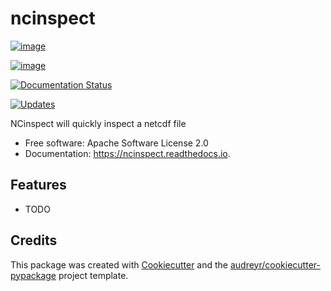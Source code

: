 ncinspect
=========

[![image](https://img.shields.io/pypi/v/ncinspect.svg)](https://pypi.python.org/pypi/ncinspect)

[![image](https://img.shields.io/travis/thoughtful-tests/ncinspect.svg)](https://travis-ci.org/thoughtful-tests/ncinspect)

[![Documentation Status](https://readthedocs.org/projects/ncinspect/badge/?version=latest)](https://ncinspect.readthedocs.io/en/latest/?badge=latest)

[![Updates](https://pyup.io/repos/github/jvu/ncinspect/shield.svg)](https://pyup.io/repos/github/jvu/ncinspect/)

NCinspect will quickly inspect a netcdf file

-   Free software: Apache Software License 2.0
-   Documentation: <https://ncinspect.readthedocs.io>.

Features
--------

-   TODO

Credits
-------

This package was created with [Cookiecutter](https://github.com/audreyr/cookiecutter) and the [audreyr/cookiecutter-pypackage](https://github.com/audreyr/cookiecutter-pypackage) project template.
